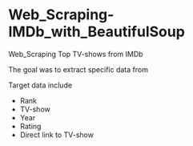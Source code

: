 # Web_Scraping-IMDb_with_BeautifulSoup
Web_Scraping Top TV-shows from IMDb

The goal was to extract specific data from

Target data include
- Rank
- TV-show
- Year
- Rating
- Direct link to TV-show

